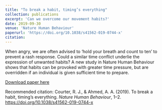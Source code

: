 ```yaml
---
title: "To break a habit, timing’s everything"
collection: publications
excerpt: 'Can we overcome our movement habits?'
date: 2019-09-30
venue: 'Nature Human Behaviour'
paperurl: 'https://doi.org/10.1038/s41562-019-0744-x'
citation: 
---
```


When angry, we are often advised to ‘hold your breath and count to ten’ to prevent a rash response. Could a similar time conflict underlie the expression of unwanted habits? A new study in Nature Human Behaviour shows that habits can be provoked with greater time pressure, but are overridden if an individual is given sufficient time to prepare.

[Download paper here](https://doi.org/10.1038/s41562-019-0744-x)

Recommended citation: Courter, R. J., & Ahmed, A. A. (2019). To break a habit, timing’s everything. <i>Nature Human Behaviour</i>, 1–2. https://doi.org/10.1038/s41562-019-0744-x

